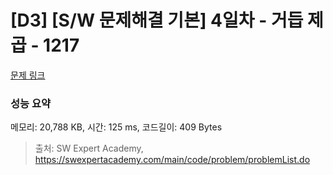 # [D3] [S/W 문제해결 기본] 4일차 - 거듭 제곱 - 1217 

[문제 링크](https://swexpertacademy.com/main/code/problem/problemDetail.do?contestProbId=AV14dUIaAAUCFAYD) 

### 성능 요약

메모리: 20,788 KB, 시간: 125 ms, 코드길이: 409 Bytes



> 출처: SW Expert Academy, https://swexpertacademy.com/main/code/problem/problemList.do